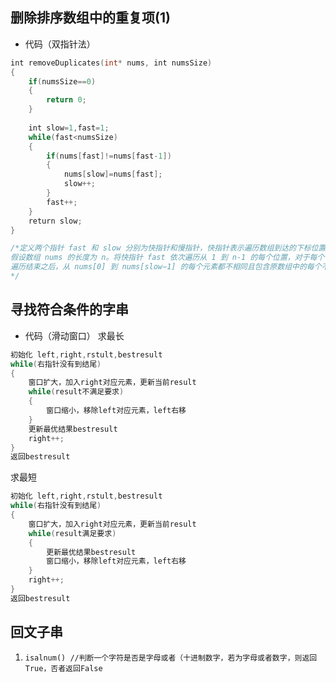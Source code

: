 ## 删除排序数组中的重复项(1)
+ 代码（双指针法）
```C
int removeDuplicates(int* nums, int numsSize)
{
	if(numsSize==0)
	{
		return 0;
	}
	
	int slow=1,fast=1;
	while(fast<numsSize)
	{
		if(nums[fast]!=nums[fast-1])
		{
			nums[slow]=nums[fast];
			slow++;
		}
		fast++;
	}
	return slow;
}

/*定义两个指针 fast 和 slow 分别为快指针和慢指针，快指针表示遍历数组到达的下标位置，慢指针表示下一个不同元素要填入的下标位置，初始时两个指针都指向下标 1。
假设数组 nums 的长度为 n。将快指针 fast 依次遍历从 1 到 n-1 的每个位置，对于每个位置，如果 nums[fast]≠nums[fast−1]，说明 nums[fast] 和之前的元素都不同，因此将 nums[fast]的值复制到 nums[slow]，然后将 slow 的值加 1，即指向下一个位置。
遍历结束之后，从 nums[0] 到 nums[slow−1] 的每个元素都不相同且包含原数组中的每个不同的元素，因此新的长度即为 slow，返回 slow 即可。
*/
```

## 寻找符合条件的字串
+ 代码（滑动窗口）
求最长
```C
初始化 left,right,rstult,bestresult
while(右指针没有到结尾)
{
	窗口扩大，加入right对应元素，更新当前result
	while(result不满足要求)
	{
		窗口缩小，移除left对应元素，left右移
	}
	更新最优结果bestresult
	right++;
}
返回bestresult
```

求最短
```C
初始化 left,right,rstult,bestresult
while(右指针没有到结尾)
{
	窗口扩大，加入right对应元素，更新当前result
	while(result满足要求)
	{
		更新最优结果bestresult
		窗口缩小，移除left对应元素，left右移
	}
	right++;
}
返回bestresult
```

## 回文子串
1. `isalnum() //判断一个字符是否是字母或者（十进制数字，若为字母或者数字，则返回True，否者返回False`